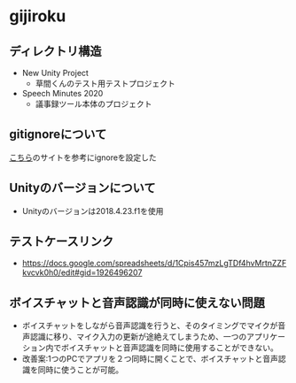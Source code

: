 # gijiroku

## ディレクトリ構造

-  New Unity Project
    - 草間くんのテスト用テストプロジェクト
- Speech Minutes 2020
    - 議事録ツール本体のプロジェクト

## gitignoreについて
[こちら](https://www.cg-method.com/unity-gitignore-setting/　 )のサイトを参考にignoreを設定した

## Unityのバージョンについて
- Unityのバージョンは2018.4.23.f1を使用

## テストケースリンク
- https://docs.google.com/spreadsheets/d/1Cpis457mzLgTDf4hvMrtnZZFkvcvk0h0/edit#gid=1926496207

## ボイスチャットと音声認識が同時に使えない問題
- ボイスチャットをしながら音声認識を行うと、そのタイミングでマイクが音声認識に移り、マイク入力の更新が途絶えてしまうため、一つのアプリケーション内でボイスチャットと音声認識を同時に使用することができない。
- 改善案:1つのPCでアプリを２つ同時に開くことで、ボイスチャットと音声認識を同時に使うことが可能。

